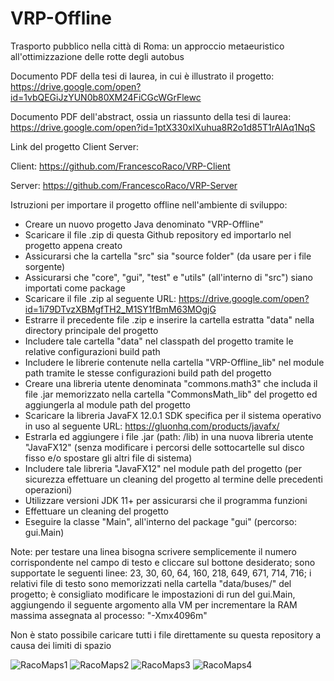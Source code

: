 # VRP-Offline
Trasporto pubblico nella città di Roma: un approccio metaeuristico all'ottimizzazione delle rotte degli autobus

Documento PDF della tesi di laurea, in cui è illustrato il progetto: https://drive.google.com/open?id=1vbQEGiJzYUN0b80XM24FiCGcWGrFlewc

Documento PDF dell'abstract, ossia un riassunto della tesi di laurea: https://drive.google.com/open?id=1ptX330xIXuhua8R2o1d85T1rAlAq1NqS

Link del progetto Client Server:

Client: https://github.com/FrancescoRaco/VRP-Client

Server: https://github.com/FrancescoRaco/VRP-Server

Istruzioni per importare il progetto offline nell'ambiente di sviluppo:

- Creare un nuovo progetto Java denominato "VRP-Offline"
- Scaricare il file .zip di questa Github repository ed importarlo nel progetto appena creato
- Assicurarsi che la cartella "src" sia "source folder" (da usare per i file sorgente) 
- Assicurarsi che "core", "gui", "test" e "utils" (all'interno di "src") siano importati come package
- Scaricare il file .zip al seguente URL: https://drive.google.com/open?id=1i79DTvzXBMgfTH2_M1SY1fBmM63MOgjG
- Estrarre il precedente file .zip e inserire la cartella estratta "data" nella directory principale del progetto
- Includere tale cartella "data" nel classpath del progetto tramite le relative configurazioni build path
- Includere le librerie contenute nella cartella "VRP-Offline_lib" nel module path tramite le stesse configurazioni build path del progetto
- Creare una libreria utente denominata "commons.math3" che includa il file .jar memorizzato nella cartella "CommonsMath_lib" del progetto ed aggiungerla al module path del progetto
- Scaricare la libreria JavaFX 12.0.1 SDK specifica per il sistema operativo in uso al seguente URL: https://gluonhq.com/products/javafx/ 
- Estrarla ed aggiungere i file .jar (path: /lib) in una nuova libreria utente "JavaFX12" (senza modificare i percorsi delle sottocartelle sul disco fisso e/o spostare gli altri file di sistema)
- Includere tale libreria "JavaFX12" nel module path del progetto (per sicurezza effettuare un cleaning del progetto al termine delle precedenti operazioni)
- Utilizzare versioni JDK 11+ per assicurarsi che il programma funzioni
- Effettuare un cleaning del progetto
- Eseguire la classe "Main", all'interno del package "gui" (percorso: gui.Main)

Note: per testare una linea bisogna scrivere semplicemente il numero corrispondente nel campo di testo e cliccare sul bottone desiderato; sono supportate le seguenti linee: 23, 30, 60, 64, 160, 218, 649, 671, 714, 716; i relativi file di testo sono memorizzati nella cartella "data/buses/" del progetto; è consigliato modificare le impostazioni di run del gui.Main, aggiungendo il seguente argomento alla VM per incrementare la RAM massima assegnata al processo: "-Xmx4096m"

Non è stato possibile caricare tutti i file direttamente su questa repository a causa dei limiti di spazio

![RacoMaps1](https://user-images.githubusercontent.com/51203516/60355243-3d2a3600-99ce-11e9-8066-f6ef378548ae.PNG)
![RacoMaps2](https://user-images.githubusercontent.com/51203516/60355260-487d6180-99ce-11e9-9999-eab6590fed12.png)
![RacoMaps3](https://user-images.githubusercontent.com/51203516/60355273-4fa46f80-99ce-11e9-829e-775d518326b0.png)
![RacoMaps4](https://user-images.githubusercontent.com/51203516/60355294-5632e700-99ce-11e9-8be9-baa026bc60e2.png)
